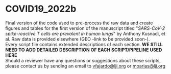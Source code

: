 # COVID19_2022b
Final version of the code used to pre-process the raw data and create figures and tables for the first version of the manuscript titled "*SARS-CoV-2 spike-reactive T cells are prevalent in human lungs*" by Anthony Kusnadi, et al. Raw data is provided elsewhere (GEO -link to be provided soon-).<br/>
Every script file contains extended descriptions of each section. **WE STILL NEED TO ADD DETAILED DESCRIPTION OF EACH SCRIPT/PIPELINE USED HERE**<br/>
Should a reviewer have any questions or suggestions about these scripts, please contact us by sending an email to vfajardo@lji.org or moarias@lji.org

